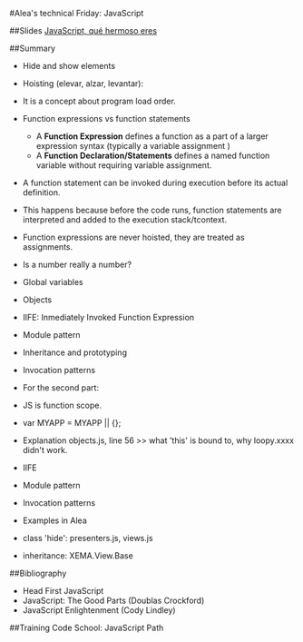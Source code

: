 #Alea's technical Friday: JavaScript

##Slides
[JavaScript, qué hermoso eres](https://docs.google.com/presentation/d/1ffsKWM-xc0-emQtkBBx_OkESkDj43L4b3q-pr1rnP4Y/edit#slide=id.p)


##Summary
* Hide and show elements

* Hoisting (elevar, alzar, levantar):
 * It is a concept about program load order.
 * Function expressions vs function statements
   * A **Function Expression** defines a function as a part of a larger expression syntax (typically a variable assignment )
    * A **Function Declaration/Statements** defines a named function variable without requiring variable assignment. 
 * A function statement can be invoked during execution before its actual definition. 
  * This happens because before the code runs, function statements are interpreted and added to the execution stack/tcontext.
 * Function expressions are never hoisted, they are treated as assignments.

* Is a number really a number?

* Global variables

* Objects
 
* IIFE: Inmediately Invoked Function Expression

* Module pattern

* Inheritance and prototyping

* Invocation patterns

* For the second part:
 * JS is function scope.
 * var MYAPP = MYAPP || {};
 * Explanation objects.js, line 56 >> what 'this' is bound to, why loopy.xxxx didn't work.
 * IIFE
 * Module pattern
 * Invocation patterns
 * Examples in Alea
  * class 'hide': presenters.js, views.js
  * inheritance: XEMA.View.Base
 

##Bibliography
* Head First JavaScript
* JavaScript: The Good Parts (Doublas Crockford)
* JavaScript Enlightenment (Cody Lindley)


##Training
Code School: JavaScript Path
